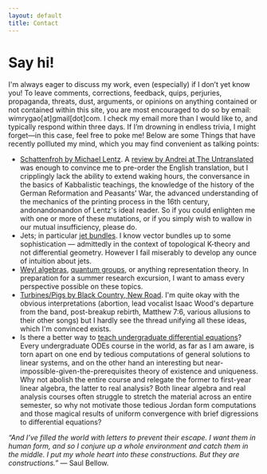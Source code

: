 ```yaml
---
layout: default
title: Contact
---
```


# Say hi!
<p class="introduction">I'm always eager to discuss my work, even (especially) if I don’t yet know you! To leave comments, corrections, feedback, quips, perjuries, propaganda, threats, dust, arguments, or opinions on anything contained or not contained within this site, you are most encouraged to do so by email: wimrygao[at]gmail[dot]com. I check my email more than I would like to, and typically respond within three days. If I’m drowning in endless trivia, I might forget—in this case, feel free to poke me! Below are some Things that have recently pollluted my mind, which you may find convenient as talking points:</p>

<ul>
    <li>
        <a href="https://store.deepvellum.org/products/schattenfroh" target="_blank">Schattenfroh by Michael Lentz</a>. A <a href="https://theuntranslated.wordpress.com/2019/02/01/schattenfroh-by-michael-lentz/" target="_blank">review by Andrei at The Untranslated</a> was enough to convince me to pre-order the English translation, but I cripplingly lack the ability to extend waking hours, the conversance in the basics of Kabbalistic teachings, the knowledge of the history of the German Reformation and Peasants’ War, the advanced understanding of the mechanics of the printing process in the 16th century, andonandonandon of Lentz's ideal reader. So if you could enlighten me with one or more of these mutations, or if you simply wish to wallow in our mutual insufficiency, please do.
    </li>
    <li>
        Jets; in particular <a href="https://ncatlab.org/nlab/show/jet+bundle" target="_blank">jet bundles</a>. I know vector bundles up to some sophistication — admittedly in the context of topological K-theory and not differential geometry. However I fail miserably to develop any ounce of intuition about jets.
    </li>
    <li>
        <a href="https://ncatlab.org/nlab/show/Weyl+algebra" target="_blank">Weyl algebras</a>, <a href="https://ncatlab.org/nlab/show/quantum+group" target="_blank">quantum groups</a>, or anything representation theory. In preparation for a summer research excursion, I want to amass every perspective possible on these topics.
    </li>
    <li>
        <a href="https://blackcountrynewroad.bandcamp.com/track/turbines-pigs-live-at-bush-hall" target="_blank">Turbines/Pigs by Black Country, New Road</a>. I'm quite okay with the obvious interpretations (abortion,  lead vocalist Isaac Wood's departure from the band, post-breakup rebirth, Matthew 7:6, various allusions to their other songs) but I hardly see the thread unifying all these ideas, which I'm convinced exists.
    </li>
    <li> Is there a better way to <a href="https://web.williams.edu/Mathematics/lg5/Rota.pdf" target="_blank">teach undergraduate differential equations</a>? Every undergraduate ODEs course in the world, as far as I am aware, is torn apart on one end by tedious computations of general solutions to linear systems, and on the other hand an interesting but near-impossible-given-the-prerequisites theory of existence and uniqueness. Why not abolish the entire course and relegate the former to first-year linear algebra, the latter to real analysis? Both linear algebra and real analysis courses often struggle to stretch the material across an entire semester, so why not motivate those tedious Jordan form computations and those magical results of uniform convergence with brief digressions to differential equations?
    </li>
</ul>


<p class="introduction"><i>&ldquo;And I’ve filled the world with letters to prevent their escape. I want them in human form, and so I conjure up a whole environment and catch them in the middle. I put my whole heart into these constructions. But they are constructions.&rdquo;</i> — Saul Bellow.</p>
